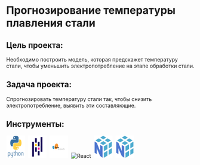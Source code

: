 # Прогнозирование температуры плавления стали
## Цель проекта:
Необходимо построить модель, которая предскажет температуру стали, чтобы уменьшить электропотребление на этапе обработки стали.
## Задача проекта:
Спрогнозировать температуру стали так, чтобы снизить электропотребление, выявить эти составляющие.
## Инструменты:
<div>
  <img src="https://github.com/devicons/devicon/blob/master/icons/python/python-original-wordmark.svg" title="React" alt="React" width="50" height="60"/>&nbsp;
  <img src="https://github.com/devicons/devicon/blob/master/icons/pandas/pandas-original.svg" width="50" height="60"/>&nbsp;
  <img src="https://github.com/scikit-learn/scikit-learn/blob/main/doc/logos/scikit-learn-logo.svg" title="React" alt="React" width="50" height="60"/>&nbsp;
  <img src="https://github.com/mwaskom/seaborn/blob/master/doc/_static/logo-wide-lightbg.svg" title="React" alt="React" width="50" height="60"/>&nbsp;
  <img src="https://github.com/devicons/devicon/blob/master/icons/numpy/numpy-original.svg" title="React" alt="React" width="50" height="60"/>&nbsp;
  <img src="https://github.com/devicons/devicon/blob/master/icons/numpy/numpy-original.svg" title="React" alt="React" width="50" height="60"/>&nbsp;
</div>
